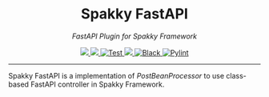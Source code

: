 <h1 align="center">Spakky FastAPI</h1>
<p align="center">
    <em>FastAPI Plugin for Spakky Framework</em>
</p>
<p align="center">
    <a href="https://pypi.org/project/spakky-fastapi">
        <img src="https://img.shields.io/pypi/v/spakky-fastapi?label=latest&color=blue">
    </a>
    <a href="https://github.com/E5presso/spakky-fastapi">
        <img src="https://img.shields.io/badge/python-3.10_|_3.11_|_3.12-green.svg">
    </a>
    <a href="https://github.com/E5presso/spakky-fastapi/actions/workflows/test.yml">
        <img src="https://github.com/E5presso/spakky-fastapi/actions/workflows/test.yml/badge.svg" alt="Test">
    </a>
    <a href="https://codecov.io/gh/E5presso/spakky-fastapi" > 
        <img src="https://codecov.io/gh/E5presso/spakky-fastapi/graph/badge.svg?token=w4NL9k9uQp"/> 
    </a>
    <a href="https://github.com/psf/black">
        <img src="https://img.shields.io/badge/code%20style-black-000000.svg" alt="Black">
    </a>
    <a href="https://github.com/pylint-dev/pylint">
        <img src="https://img.shields.io/badge/linting-pylint-yellowgreen" alt="Pylint">
    </a>
</p>

---

Spakky FastAPI is a implementation of *PostBeanProcessor* to use class-based FastAPI controller in Spakky Framework.
